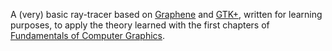 A (very) basic ray-tracer based on
[Graphene](http://ebassi.github.io/graphene/) and [GTK+](https://www.gtk.org/),
written for learning purposes, to apply the theory learned with the first
chapters of [Fundamentals of Computer
Graphics](https://www.amazon.com/Fundamentals-Computer-Graphics-Peter-Shirley/dp/1568814690/).
